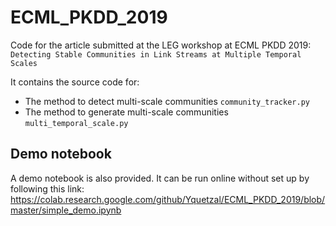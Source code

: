 # ECML_PKDD_2019
Code for the article submitted at the LEG workshop at ECML PKDD 2019: `Detecting Stable Communities in Link Streams at Multiple Temporal Scales`

It contains the source code for:

* The method to detect multi-scale communities `community_tracker.py`
* The method to generate multi-scale communities `multi_temporal_scale.py`

## Demo notebook
A demo notebook is also provided. It can be run online without set up by following this link:
https://colab.research.google.com/github/Yquetzal/ECML_PKDD_2019/blob/master/simple_demo.ipynb
